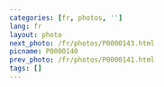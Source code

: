 ```yaml
---
categories: [fr, photos, '']
lang: fr
layout: photo
next_photo: /fr/photos/P0000143.html
picname: P0000140
prev_photo: /fr/photos/P0000141.html
tags: []
---
```

